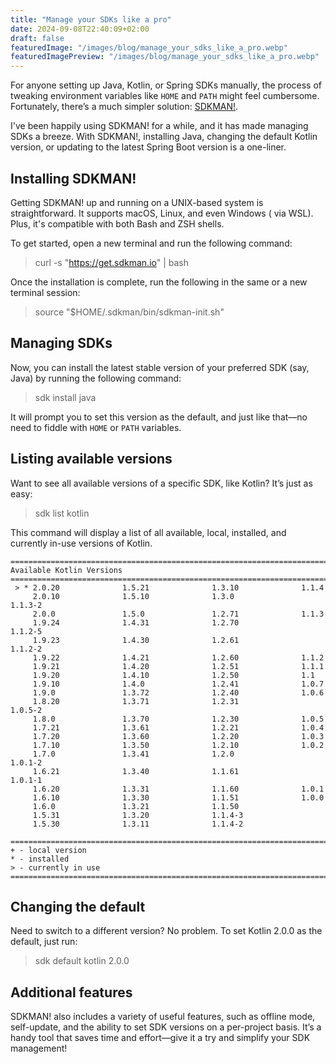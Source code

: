```yaml
---
title: "Manage your SDKs like a pro"
date: 2024-09-08T22:40:09+02:00
draft: false
featuredImage: "/images/blog/manage_your_sdks_like_a_pro.webp"
featuredImagePreview: "/images/blog/manage_your_sdks_like_a_pro.webp"
---
```


For anyone setting up Java, Kotlin, or Spring SDKs manually, the process of tweaking environment variables like `HOME`
and `PATH` might feel cumbersome. Fortunately, there’s a much simpler solution: [SDKMAN!](https://sdkman.io/).

I've been happily using SDKMAN! for a while, and it has made managing SDKs a breeze. With
SDKMAN!, installing Java, changing the default Kotlin version, or updating to the latest Spring Boot version is a
one-liner.

## Installing SDKMAN!

Getting SDKMAN! up and running on a UNIX-based system is straightforward. It supports macOS, Linux, and even Windows (
via WSL). Plus, it's compatible with both Bash and ZSH shells.

To get started, open a new terminal and run the following command:
> curl -s "https://get.sdkman.io" | bash

Once the installation is complete, run the following in the same or a new terminal session:
> source "$HOME/.sdkman/bin/sdkman-init.sh"

## Managing SDKs

Now, you can install the latest stable version of your preferred SDK (say, Java) by running the following command:
> sdk install java

It will prompt you to set this version as the default, and just like that—no need to fiddle with `HOME` or `PATH`
variables.

## Listing available versions

Want to see all available versions of a specific SDK, like Kotlin? It’s just as easy:
> sdk list kotlin

This command will display a list of all available, local, installed, and currently in-use versions of Kotlin.

```
================================================================================
Available Kotlin Versions
================================================================================
 > * 2.0.20              1.5.21              1.3.10              1.1.4          
     2.0.10              1.5.10              1.3.0               1.1.3-2        
     2.0.0               1.5.0               1.2.71              1.1.3          
     1.9.24              1.4.31              1.2.70              1.1.2-5        
     1.9.23              1.4.30              1.2.61              1.1.2-2        
     1.9.22              1.4.21              1.2.60              1.1.2          
     1.9.21              1.4.20              1.2.51              1.1.1          
     1.9.20              1.4.10              1.2.50              1.1            
     1.9.10              1.4.0               1.2.41              1.0.7          
     1.9.0               1.3.72              1.2.40              1.0.6          
     1.8.20              1.3.71              1.2.31              1.0.5-2        
     1.8.0               1.3.70              1.2.30              1.0.5          
     1.7.21              1.3.61              1.2.21              1.0.4          
     1.7.20              1.3.60              1.2.20              1.0.3          
     1.7.10              1.3.50              1.2.10              1.0.2          
     1.7.0               1.3.41              1.2.0               1.0.1-2        
     1.6.21              1.3.40              1.1.61              1.0.1-1        
     1.6.20              1.3.31              1.1.60              1.0.1          
     1.6.10              1.3.30              1.1.51              1.0.0          
     1.6.0               1.3.21              1.1.50                             
     1.5.31              1.3.20              1.1.4-3                            
     1.5.30              1.3.11              1.1.4-2                            

================================================================================
+ - local version
* - installed
> - currently in use
================================================================================
```

## Changing the default

Need to switch to a different version? No problem. To set Kotlin 2.0.0 as the default, just run:
> sdk default kotlin 2.0.0

## Additional features

SDKMAN! also includes a variety of useful features, such as offline mode, self-update, and the ability to set SDK
versions on a per-project basis.
It’s a handy tool that saves time and effort—give it a try and simplify your SDK management!









